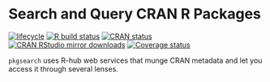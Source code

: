 # Search and Query CRAN R Packages

<!-- badges: start -->
[![lifecycle](https://lifecycle.r-lib.org/articles/figures/lifecycle-stable.svg)](https://lifecycle.r-lib.org/articles/stages.html#stable-1)
[![R build status](https://github.com/r-hub/pkgsearch/workflows/R-CMD-check/badge.svg)](https://github.com/r-hub/pkgsearch/actions)
[![CRAN status](https://www.r-pkg.org/badges/version/pkgsearch)](https://cran.r-project.org/package=pkgsearch)
[![CRAN RStudio mirror downloads](https://cranlogs.r-pkg.org/badges/pkgsearch)](https://www.r-pkg.org/pkg/pkgsearch)
[![Coverage status](https://codecov.io/gh/r-hub/pkgsearch/branch/main/graph/badge.svg)](https://app.codecov.io/github/r-hub/pkgsearch?branch=main)
<!-- badges: end -->

`pkgsearch` uses R-hub web services that munge CRAN metadata and let you
access it through several lenses.
